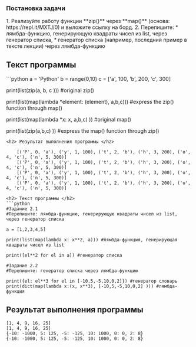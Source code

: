 <h3> Постановка задачи </h3>
1. Реализуйте работу функции **zip()** через **map()** (основа: https://repl.it/MXTJ/0) и выложите ссылку на борд.
2. Перепишите:
* лямбда-функцию, генерирующую квадраты чисел из list, через генератор списка, 
* генератор списка (например, последний пример в тексте лекции) через лямбда-функцию

<h2> Текст программы </h2>
```python
a = 'Python'
b = range(0,10)
c = ['a', 100, 'b', 200, 'c', 300]

print(list(zip(a, b, c ))) #original zip()

print(list(map(lambda *element: (element), a,b,c))) #express the zip() function through map()

print(list(map(lambda  *x: x, a,b,c) )) #original map()

print(list(zip(a,b,c) )) #express the map() function through zip()
```
<h2> Результат выполнения программы </h2>

    [('P', 0, 'a'), ('y', 1, 100), ('t', 2, 'b'), ('h', 3, 200), ('o', 4, 'c'), ('n', 5, 300)]
    [('P', 0, 'a'), ('y', 1, 100), ('t', 2, 'b'), ('h', 3, 200), ('o', 4, 'c'), ('n', 5, 300)]
    [('P', 0, 'a'), ('y', 1, 100), ('t', 2, 'b'), ('h', 3, 200), ('o', 4, 'c'), ('n', 5, 300)]
    [('P', 0, 'a'), ('y', 1, 100), ('t', 2, 'b'), ('h', 3, 200), ('o', 4, 'c'), ('n', 5, 300)]
    
<h2> Текст программы </h2>
```python
#Задание 2.1
#Перепишите: лямбда-функцию, генерирующую квадраты чисел из list, через генератор списка

a = [1,2,3,4,5] 

print(list(map(lambda x: x**2, a))) #лямбда-функция, генерирующая квадраты чисел из list

print([el**2 for el in a]) #генератор списка

#Задание 2.2
#Перепишите: генератор списка через лямбда-функцию

print({el: el**3 for el in [-10,5,-5,10,0,2]}) #генератор словарь
print(dict(map(lambda x:(x, x**3), [-10,5,-5,10,0,2] ))) #лямбда-функция
```
<h2> Результат выполнения программы </h2>

    [1, 4, 9, 16, 25]
    [1, 4, 9, 16, 25]
    {-10: -1000, 5: 125, -5: -125, 10: 1000, 0: 0, 2: 8}
    {-10: -1000, 5: 125, -5: -125, 10: 1000, 0: 0, 2: 8}
